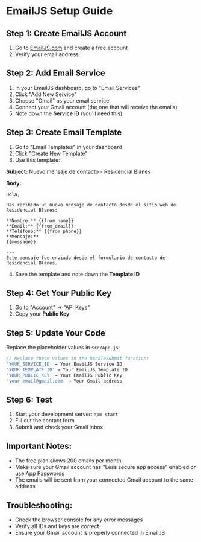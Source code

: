 # EmailJS Setup Guide

## Step 1: Create EmailJS Account
1. Go to [EmailJS.com](https://www.emailjs.com/) and create a free account
2. Verify your email address

## Step 2: Add Email Service
1. In your EmailJS dashboard, go to "Email Services"
2. Click "Add New Service"
3. Choose "Gmail" as your email service
4. Connect your Gmail account (the one that will receive the emails)
5. Note down the **Service ID** (you'll need this)

## Step 3: Create Email Template
1. Go to "Email Templates" in your dashboard
2. Click "Create New Template"
3. Use this template:

**Subject:** Nuevo mensaje de contacto - Residencial Blanes

**Body:**
```
Hola,

Has recibido un nuevo mensaje de contacto desde el sitio web de Residencial Blanes:

**Nombre:** {{from_name}}
**Email:** {{from_email}}
**Teléfono:** {{from_phone}}
**Mensaje:**
{{message}}

---
Este mensaje fue enviado desde el formulario de contacto de Residencial Blanes.
```

4. Save the template and note down the **Template ID**

## Step 4: Get Your Public Key
1. Go to "Account" → "API Keys"
2. Copy your **Public Key**

## Step 5: Update Your Code
Replace the placeholder values in `src/App.js`:

```javascript
// Replace these values in the handleSubmit function:
'YOUR_SERVICE_ID' → Your EmailJS Service ID
'YOUR_TEMPLATE_ID' → Your EmailJS Template ID  
'YOUR_PUBLIC_KEY' → Your EmailJS Public Key
'your-email@gmail.com' → Your Gmail address
```

## Step 6: Test
1. Start your development server: `npm start`
2. Fill out the contact form
3. Submit and check your Gmail inbox

## Important Notes:
- The free plan allows 200 emails per month
- Make sure your Gmail account has "Less secure app access" enabled or use App Passwords
- The emails will be sent from your connected Gmail account to the same address

## Troubleshooting:
- Check the browser console for any error messages
- Verify all IDs and keys are correct
- Ensure your Gmail account is properly connected in EmailJS 